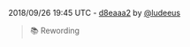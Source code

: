 2018/09/26 19:45 UTC - [d8eaaa2](https://github.com/hassio-addons/addon-mqtt/commit/d8eaaa283567648c3607a6ec54f820ebc9665511) by [@ludeeus](https://github.com/ludeeus)
> :books: Rewording 

